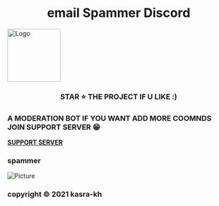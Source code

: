 <h1 align='center'>email Spammer Discord</h1> 
 <img src="https://cdn.discordapp.com/emojis/966261490833326100.webp?size=96&quality=lossless" alt="Logo" width="120" height="120">
  </a>
<h3 align='center'> STAR ⭐ THE PROJECT IF U LIKE :) </h3>

   
<h3> A MODERATION BOT
IF YOU WANT ADD MORE COOMNDS JOIN SUPPORT SERVER 😁 </h3>
 </a> </div>

**[SUPPORT SERVER](https://discord.gg/JcyyrPFb)**

### spammer
![Picture](https://cdn.discordapp.com/attachments/933286756298653716/966266728537546772/unknown.png)

### copyright ©️ 2021 kasra-kh
